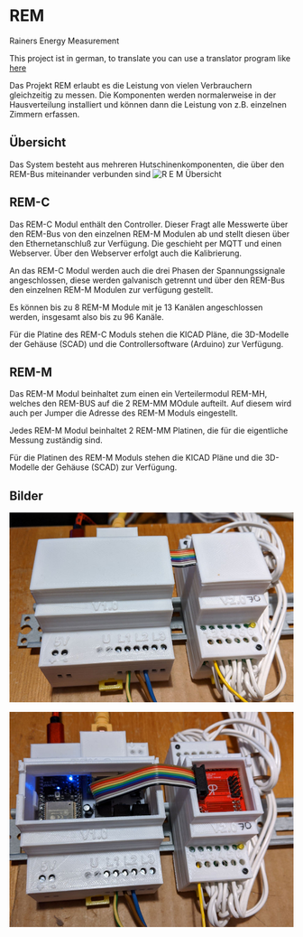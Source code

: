 # REM
Rainers Energy Measurement

This project ist in german, to translate you can use a translator program like [here](https://translate.google.com/translate?hl=de&sl=auto&tl=en&u=https%3A%2F%2Fgithub.com%2FRrPt%2FREM)

Das Projekt REM erlaubt es die Leistung von vielen Verbrauchern gleichzeitig zu messen.
Die Komponenten werden normalerweise in der Hausverteilung installiert und können dann die Leistung von z.B. einzelnen Zimmern erfassen.

## Übersicht
Das System besteht aus mehreren Hutschinenkomponenten, die über den REM-Bus miteinander verbunden sind
![R E M Übersicht](../../REM-Dokumentation/REM-Übersicht.jpg)

## REM-C 
Das REM-C Modul enthält den Controller. Dieser Fragt alle Messwerte über den 
REM-Bus von den einzelnen REM-M Modulen ab und stellt diesen über den 
Ethernetanschluß zur Verfügung. Die geschieht per MQTT und einen Webserver.
Über den Webserver erfolgt auch die Kalibrierung.

An das REM-C Modul werden auch die drei Phasen der Spannungssignale angeschlossen,
diese werden galvanisch getrennt und über den REM-Bus den einzelnen REM-M Modulen zur verfügung gestellt.

Es können bis zu 8 REM-M Module mit je 13 Kanälen angeschlossen werden, insgesamt also bis zu 96 Kanäle.

Für die Platine des REM-C Moduls stehen die KICAD Pläne, die 3D-Modelle der Gehäuse (SCAD) und die Controllersoftware (Arduino) zur Verfügung. 

## REM-M
Das REM-M Modul beinhaltet zum einen ein Verteilermodul REM-MH, welches den REM-BUS auf die 2 REM-MM MOdule aufteilt.
Auf diesem wird auch per Jumper die Adresse des REM-M Moduls eingestellt.

Jedes REM-M Modul beinhaltet 2 REM-MM Platinen, die für die eigentliche Messung zuständig sind.

Für die Platinen des REM-M Moduls stehen die KICAD Pläne und die 3D-Modelle der Gehäuse (SCAD) zur Verfügung. 

## Bilder

![REM01](REM01.jpg)

![REM02](REM02.jpg)